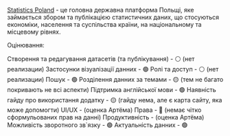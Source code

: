 [Statistics Poland](https://stat.gov.pl/en/) - це головна державна платформа Польщі, яке займається збором та публікацією статистичних даних, що стосуються економіки, населення та суспільства країни, на національному та місцевому рівнях.

Оцінювання:

Створення та редагування датасетів (та публікування) - ⚪️ (нет реализации)
Застосунки візуалізації данних - 🟢
Ролі та доступ - ⚪️ (нет реализации)
Пошук - 🟢
Розділення данних за темами - 🟡 (тем не багато покривають не всі аспекти)
Підтримка англійської мови - 🟢
Наявність гайду про використання додатку - 🟡 (гайду нема, але є карта сайту, яка може допомогти)
UI/UX - (оценка Артёма)
Права - 🔴 (немає чітко сформульованих прав на данні)
Продуктивність - (оценка Артёма)
Можливість зворотного зв`язку - 🟢
Актуальність данних - 🟢